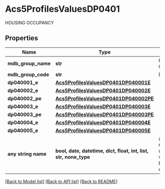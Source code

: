 # Acs5ProfilesValuesDP0401

HOUSING OCCUPANCY

## Properties
Name | Type | Description | Notes
------------ | ------------- | ------------- | -------------
**mdb_group_name** | **str** | HOUSING OCCUPANCY | 
**mdb_group_code** | **str** | DP0401 | 
**dp040001_e** | [**Acs5ProfilesValuesDP0401DP040001E**](Acs5ProfilesValuesDP0401DP040001E.md) |  | 
**dp040002_e** | [**Acs5ProfilesValuesDP0401DP040002E**](Acs5ProfilesValuesDP0401DP040002E.md) |  | 
**dp040002_pe** | [**Acs5ProfilesValuesDP0401DP040002PE**](Acs5ProfilesValuesDP0401DP040002PE.md) |  | 
**dp040003_e** | [**Acs5ProfilesValuesDP0401DP040003E**](Acs5ProfilesValuesDP0401DP040003E.md) |  | 
**dp040003_pe** | [**Acs5ProfilesValuesDP0401DP040003PE**](Acs5ProfilesValuesDP0401DP040003PE.md) |  | 
**dp040004_e** | [**Acs5ProfilesValuesDP0401DP040004E**](Acs5ProfilesValuesDP0401DP040004E.md) |  | 
**dp040005_e** | [**Acs5ProfilesValuesDP0401DP040005E**](Acs5ProfilesValuesDP0401DP040005E.md) |  | 
**any string name** | **bool, date, datetime, dict, float, int, list, str, none_type** | any string name can be used but the value must be the correct type | [optional]

[[Back to Model list]](../README.md#documentation-for-models) [[Back to API list]](../README.md#documentation-for-api-endpoints) [[Back to README]](../README.md)


